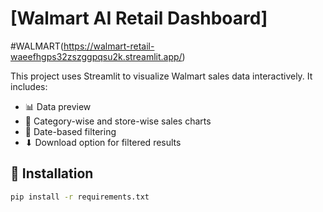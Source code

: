 # [Walmart AI Retail Dashboard]

#WALMART(https://walmart-retail-waeefhgps32zszggpqsu2k.streamlit.app/)

This project uses Streamlit to visualize Walmart sales data interactively. It includes:

- 📊 Data preview
- 🧾 Category-wise and store-wise sales charts
- 📅 Date-based filtering
- ⬇ Download option for filtered results

## 🔧 Installation

```bash
pip install -r requirements.txt
